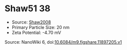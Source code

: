 <a name="material" />

# Shaw51 38
<script type="application/ld+json">
  {
    "@context": "https://schema.org/",
    "@type": "ChemicalSubstance",
    "@id": "https://egonw.github.io/nanowiki/nanowiki68.html#material",
    "http://purl.org/dc/terms/conformsTo":
      {
        "@type": "CreativeWork",
        "@id": "https://bioschemas.org/profiles/ChemicalSubstance/0.4-RELEASE/"
      },
    "identfier": "68",
    "name": "Shaw51 38",
    "url": "https://egonw.github.io/nanowiki/nanowiki68.html#material",
    "sameAs": "http://127.0.0.1/mediawiki/index.php/Special:URIResolver/Shaw51_38"
  }
</script>


* Source: [Shaw2008](articleShaw2008.md)
* Primary Particle Size: 20 nm
* Zeta Potential: -4.70 mV


Source: NanoWiki 6, doi:[10.6084/m9.figshare.11897205.v1](https://doi.org/10.6084/m9.figshare.11897205.v1)
